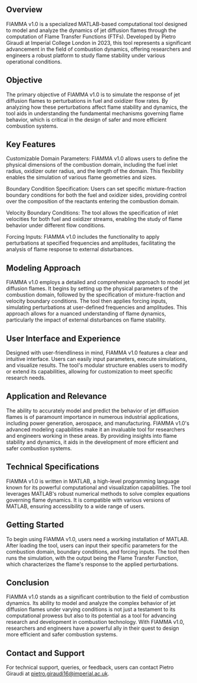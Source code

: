 ## Overview

FIAMMA v1.0 is a specialized MATLAB-based computational tool designed to model and analyze the dynamics of jet diffusion flames through the computation of Flame Transfer Functions (FTFs). Developed by Pietro Giraudi at Imperial College London in 2023, this tool represents a significant advancement in the field of combustion dynamics, offering researchers and engineers a robust platform to study flame stability under various operational conditions.

## Objective

The primary objective of FIAMMA v1.0 is to simulate the response of jet diffusion flames to perturbations in fuel and oxidizer flow rates. By analyzing how these perturbations affect flame stability and dynamics, the tool aids in understanding the fundamental mechanisms governing flame behavior, which is critical in the design of safer and more efficient combustion systems.

## Key Features

Customizable Domain Parameters: FIAMMA v1.0 allows users to define the physical dimensions of the combustion domain, including the fuel inlet radius, oxidizer outer radius, and the length of the domain. This flexibility enables the simulation of various flame geometries and sizes.

Boundary Condition Specification: Users can set specific mixture-fraction boundary conditions for both the fuel and oxidizer sides, providing control over the composition of the reactants entering the combustion domain.

Velocity Boundary Conditions: The tool allows the specification of inlet velocities for both fuel and oxidizer streams, enabling the study of flame behavior under different flow conditions.

Forcing Inputs: FIAMMA v1.0 includes the functionality to apply perturbations at specified frequencies and amplitudes, facilitating the analysis of flame response to external disturbances.

## Modeling Approach

FIAMMA v1.0 employs a detailed and comprehensive approach to model jet diffusion flames. It begins by setting up the physical parameters of the combustion domain, followed by the specification of mixture-fraction and velocity boundary conditions. The tool then applies forcing inputs, simulating perturbations at user-defined frequencies and amplitudes. This approach allows for a nuanced understanding of flame dynamics, particularly the impact of external disturbances on flame stability.

## User Interface and Experience

Designed with user-friendliness in mind, FIAMMA v1.0 features a clear and intuitive interface. Users can easily input parameters, execute simulations, and visualize results. The tool's modular structure enables users to modify or extend its capabilities, allowing for customization to meet specific research needs.

## Application and Relevance

The ability to accurately model and predict the behavior of jet diffusion flames is of paramount importance in numerous industrial applications, including power generation, aerospace, and manufacturing. FIAMMA v1.0's advanced modeling capabilities make it an invaluable tool for researchers and engineers working in these areas. By providing insights into flame stability and dynamics, it aids in the development of more efficient and safer combustion systems.

## Technical Specifications

FIAMMA v1.0 is written in MATLAB, a high-level programming language known for its powerful computational and visualization capabilities. The tool leverages MATLAB's robust numerical methods to solve complex equations governing flame dynamics. It is compatible with various versions of MATLAB, ensuring accessibility to a wide range of users.

## Getting Started

To begin using FIAMMA v1.0, users need a working installation of MATLAB. After loading the tool, users can input their specific parameters for the combustion domain, boundary conditions, and forcing inputs. The tool then runs the simulation, with the output being the Flame Transfer Function, which characterizes the flame's response to the applied perturbations.

## Conclusion

FIAMMA v1.0 stands as a significant contribution to the field of combustion dynamics. Its ability to model and analyze the complex behavior of jet diffusion flames under varying conditions is not just a testament to its computational prowess but also to its potential as a tool for advancing research and development in combustion technology. With FIAMMA v1.0, researchers and engineers have a powerful ally in their quest to design more efficient and safer combustion systems.

## Contact and Support

For technical support, queries, or feedback, users can contact Pietro Giraudi at pietro.giraudi16@imperial.ac.uk.
